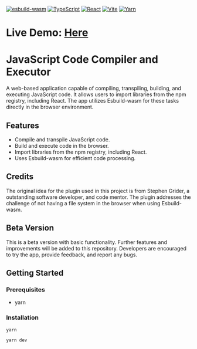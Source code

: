 [![esbuild-wasm](https://img.shields.io/badge/esbuild--wasm-0.8.27-4a90e2?logo=javascript)](https://esbuild.github.io/)
[![TypeScript](https://img.shields.io/badge/TypeScript-%5E5.2.2-blue?logo=typescript)](https://www.typescriptlang.org/)
[![React](https://img.shields.io/badge/React-%5E18.2.0-61dafb?logo=react)](https://reactjs.org/)
[![Vite](https://img.shields.io/badge/Vite-%5E5.0.8-646cff?logo=vite)](https://vitejs.dev/)
[![Yarn](https://img.shields.io/badge/Yarn-latest-2c8ebb?logo=yarn)](https://yarnpkg.com/)

# Live Demo: <a href="https://code-editor-javascript.netlify.app/" target="empty">Here</a>

# JavaScript Code Compiler and Executor

A web-based application capable of compiling, transpiling, building, and executing JavaScript code. It allows users to import libraries from the npm registry, including React. The app utilizes Esbuild-wasm for these tasks directly in the browser environment.

## Features

- Compile and transpile JavaScript code.
- Build and execute code in the browser.
- Import libraries from the npm registry, including React.
- Uses Esbuild-wasm for efficient code processing.

## Credits

The original idea for the plugin used in this project is from Stephen Grider, a outstanding software developer, and code mentor. The plugin addresses the challenge of not having a file system in the browser when using Esbuild-wasm.

## Beta Version

This is a beta version with basic functionality. Further features and improvements will be added to this repository. Developers are encouraged to try the app, provide feedback, and report any bugs.

## Getting Started

### Prerequisites

- yarn

### Installation

```
yarn

```

```
yarn dev
```
